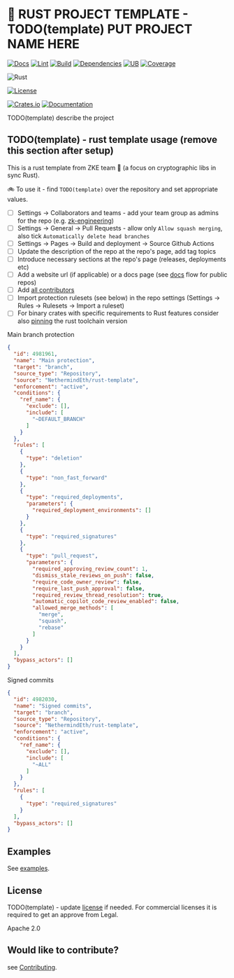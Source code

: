 # :crab: RUST PROJECT TEMPLATE - TODO(template) PUT PROJECT NAME HERE
<!--`TODO(template) update with your repository name.`-->
[![Docs](https://github.com/NethermindEth/rust-template/workflows/docs.yml/badge.svg)](https://github.com/NethermindEth/rust-template/actions)
[![Lint](https://github.com/NethermindEth/rust-template/workflows/linter.yml/badge.svg)](https://github.com/NethermindEth/rust-template/actions)
[![Build](https://github.com/NethermindEth/rust-template/workflows/build-and-test.yml/badge.svg)](https://github.com/NethermindEth/rust-template/actions)
[![Dependencies](https://github.com/NethermindEth/rust-template/workflows/dependency-audit.yml/badge.svg)](https://github.com/NethermindEth/rust-template/actions)
[![UB](https://github.com/NethermindEth/rust-template/workflows/ub-detection.yml/badge.svg)](https://github.com/NethermindEth/rust-template/actions)
[![Coverage](https://github.com/NethermindEth/rust-template/workflows/Coverage/badge.svg)](https://github.com/NethermindEth/rust-template/actions/workflows/coverage.yml)
<!-- You can replace them with a single badge if you create a main CI file that calls the other workflows
[![CI](https://github.com/{{USERNAME}}/{{REPOSITORY}}/workflows/CI/badge.svg)](https://github.com/{{USERNAME}}/{{REPOSITORY}}/actions)
-->
<!--`TODO(template) update with your rust version`
If you want to change from stable to Minimum Supported Rust Version (MSRV), replace the badge with:
![MSRV](https://img.shields.io/badge/rustc-1.70+-ab6000.svg) TODO(template) update specific version
-->
![Rust](https://img.shields.io/badge/rust-stable-orange.svg)
<!--`TODO(template) update license version if needed. Check LICENSE first`-->
[![License](https://img.shields.io/badge/License-Apache_2.0-blue.svg)](https://opensource.org/licenses/Apache-2.0)
<!--`TODO(template) update with your crate information. Remove if not needed.`-->
[![Crates.io](https://img.shields.io/crates/v/{{CRATE_NAME}}.svg)](https://crates.io/crates/{{CRATE_NAME}})
[![Documentation](https://docs.rs/{{CRATE_NAME}}/badge.svg)](https://docs.rs/{{CRATE_NAME}})

TODO(template) describe the project

## TODO(template) - rust template usage (remove this section after setup)

This is a rust template from ZKE team :rocket: (a focus on cryptographic libs in sync Rust).

:bike: To use it - find `TODO(template)` over the repository and set appropriate values.

- [ ] Settings -> Collaborators and teams - add your team group as admins for the repo (e.g. [zk-engineering](https://github.com/orgs/NethermindEth/teams/zk-engineering))
- [ ] Settings -> General -> Pull Requests - allow only `Allow squash merging`, also tick `Automatically delete head branches`
- [ ] Settings -> Pages -> Build and deployment -> Source Github Actions
- [ ] Update the description of the repo at the repo's page, add tag topics
- [ ] Introduce necessary sections at the repo's page (releases, deployments etc)
- [ ] Add a website url (if applicable) or a docs page (see [docs](./.github/workflows/docs.yml) flow for public repos)
- [ ] Add [all contributors](https://allcontributors.org/docs/en/cli/installation)
- [ ] Import protection rulesets (see below) in the repo settings (Settings -> Rules -> Rulesets -> Import a ruleset)
- [ ] For binary crates with specific requirements to Rust features consider also [pinning](https://rust-lang.github.io/rustup/overrides.html#the-toolchain-file) the rust toolchain version

Main branch protection

```json
{
  "id": 4981961,
  "name": "Main protection",
  "target": "branch",
  "source_type": "Repository",
  "source": "NethermindEth/rust-template",
  "enforcement": "active",
  "conditions": {
    "ref_name": {
      "exclude": [],
      "include": [
        "~DEFAULT_BRANCH"
      ]
    }
  },
  "rules": [
    {
      "type": "deletion"
    },
    {
      "type": "non_fast_forward"
    },
    {
      "type": "required_deployments",
      "parameters": {
        "required_deployment_environments": []
      }
    },
    {
      "type": "required_signatures"
    },
    {
      "type": "pull_request",
      "parameters": {
        "required_approving_review_count": 1,
        "dismiss_stale_reviews_on_push": false,
        "require_code_owner_review": false,
        "require_last_push_approval": false,
        "required_review_thread_resolution": true,
        "automatic_copilot_code_review_enabled": false,
        "allowed_merge_methods": [
          "merge",
          "squash",
          "rebase"
        ]
      }
    }
  ],
  "bypass_actors": []
}
```

Signed commits

```json
{
  "id": 4982030,
  "name": "Signed commits",
  "target": "branch",
  "source_type": "Repository",
  "source": "NethermindEth/rust-template",
  "enforcement": "active",
  "conditions": {
    "ref_name": {
      "exclude": [],
      "include": [
        "~ALL"
      ]
    }
  },
  "rules": [
    {
      "type": "required_signatures"
    }
  ],
  "bypass_actors": []
}
```

## Examples

See [examples](./examples/).

## License

TODO(template) - update [license](https://www.notion.so/nethermind/Open-Source-Software-Usage-and-Licensing-Policy-1c3360fc38d080fd9e61c29b35d1d5af) if needed.
For commercial licenses it is required to get an approve from Legal.

Apache 2.0

## Would like to contribute?

see [Contributing](./CONTRIBUTING.md).
